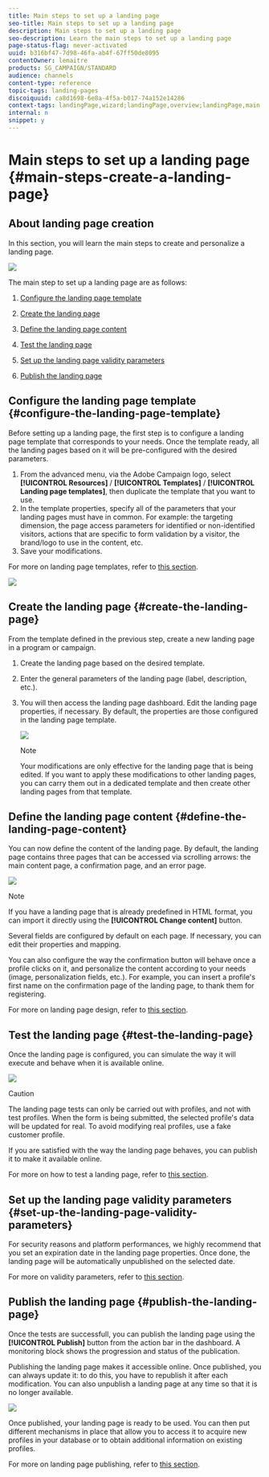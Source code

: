 ```yaml
---
title: Main steps to set up a landing page
seo-title: Main steps to set up a landing page
description: Main steps to set up a landing page
seo-description: Learn the main steps to set up a landing page
page-status-flag: never-activated
uuid: b316bf47-7d98-46fa-ab4f-67ff50de8095
contentOwner: lemaitre
products: SG_CAMPAIGN/STANDARD
audience: channels
content-type: reference
topic-tags: landing-pages
discoiquuid: ca8d1698-6e8a-4f5a-b017-74a152e14286
context-tags: landingPage,wizard;landingPage,overview;landingPage,main
internal: n
snippet: y
---
```


# Main steps to set up a landing page {#main-steps-create-a-landing-page}

## About landing page creation

In this section, you will learn the main steps to create and personalize a landing page.

![](assets/lp-steps-overview.png)

The main step to set up a landing page are as follows:

1. [Configure the landing page template](../../channels/using/main-steps-to-set-up-a-landing-page.md#configure-the-landing-page-template)

1. [Create the landing page](../../channels/using/main-steps-to-set-up-a-landing-page.md#create-the-landing-page)
1. [Define the landing page content](../../channels/using/main-steps-to-set-up-a-landing-page.md#define-the-landing-page-content)
1. [Test the landing page](../../channels/using/main-steps-to-set-up-a-landing-page.md#test-the-landing-page)
1. [Set up the landing page validity parameters](../../channels/using/main-steps-to-set-up-a-landing-page.md#set-up-the-landing-page-validity-parameters)
1. [Publish the landing page](../../channels/using/main-steps-to-set-up-a-landing-page.md#publish-the-landing-page)

## Configure the landing page template {#configure-the-landing-page-template}

Before setting up a landing page, the first step is to configure a landing page template that corresponds to your needs. Once the template ready, all the landing pages based on it will be pre-configured with the desired parameters.

1. From the advanced menu, via the Adobe Campaign logo, select **[!UICONTROL Resources]** / **[!UICONTROL Templates]** / **[!UICONTROL Landing page templates]**, then duplicate the template that you want to use.
1. In the template properties, specify all of the parameters that your landing pages must have in common. For example: the targeting dimension, the page access parameters for identified or non-identified visitors, actions that are specific to form validation by a visitor, the brand/logo to use in the content, etc.
1. Save your modifications.

For more on landing page templates, refer to [this section](../../channels/using/about-landing-pages.md).

![](assets/lp-steps1.png)

## Create the landing page {#create-the-landing-page}

From the template defined in the previous step, create a new landing page in a program or campaign.

1. Create the landing page based on the desired template.

1. Enter the general parameters of the landing page (label, description, etc.).

1. You will then access the landing page dashboard. Edit the landing page properties, if necessary. By default, the properties are those configured in the landing page template.

    ![](assets/lp-steps3.png)

    >[!NOTE]
    >
    >Your modifications are only effective for the landing page that is being edited. If you want to apply these modifications to other landing pages, you can carry them out in a dedicated template and then create other landing pages from that template.

## Define the landing page content {#define-the-landing-page-content}

You can now define the content of the landing page. By default, the landing page contains three pages that can be accessed via scrolling arrows: the main content page, a confirmation page, and an error page.

![](assets/lp-steps4.png)

>[!NOTE]
>
>If you have a landing page that is already predefined in HTML format, you can import it directly using the **[!UICONTROL Change content]** button.

Several fields are configured by default on each page. If necessary, you can edit their properties and mapping.

You can also configure the way the confirmation button will behave once a profile clicks on it, and personalize the content according to your needs (image, personalization fields, etc.). For example, you can insert a profile's first name on the confirmation page of the landing page, to thank them for registering.

For more on landing page design, refer to [this section](../../channels/using/designing-a-landing-page.md).

## Test the landing page {#test-the-landing-page}

Once the landing page is configured, you can simulate the way it will execute and behave when it is available online.

![](assets/lp-steps5.png)

>[!CAUTION]
>
>The landing page tests can only be carried out with profiles, and not with test profiles. When the form is being submitted, the selected profile's data will be updated for real. To avoid modifying real profiles, use a fake customer profile.

If you are satisfied with the way the landing page behaves, you can publish it to make it available online.

For more on how to test a landing page, refer to [this section](../../channels/using/sharing-a-landing-page.md#testing-the-landing-page-).

## Set up the landing page validity parameters {#set-up-the-landing-page-validity-parameters}

For security reasons and platform performances, we highly recommend that you set an expiration date in the landing page properties.
Once done, the landing page will be automatically unpublished on the selected date.

For more on validity parameters, refer to [this section](../../channels/using/sharing-a-landing-page.md#setting-up-validity-parameters).

## Publish the landing page {#publish-the-landing-page}

Once the tests are successfull, you can publish the landing page using the **[!UICONTROL Publish]** button from the action bar in the dashboard. A monitoring block shows the progression and status of the publication.

Publishing the landing page makes it accessible online. Once published, you can always update it: to do this, you have to republish it after each modification. You can also unpublish a landing page at any time so that it is no longer available.

![](assets/lp-steps6.png)

Once published, your landing page is ready to be used. You can then put different mechanisms in place that allow you to access it to acquire new profiles in your database or to obtain additional information on existing profiles.

For more on landing page publishing, refer to [this section](../../channels/using/sharing-a-landing-page.md#publishing-a-landing-page).
